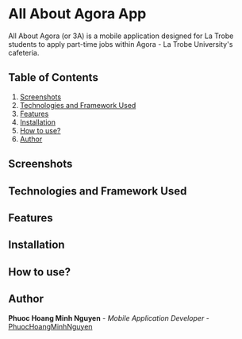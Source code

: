 # All About Agora App

All About Agora (or 3A) is a mobile application designed for La Trobe students to apply part-time jobs within Agora - La Trobe University's cafeteria.

## Table of Contents

1. [Screenshots](#screenshots)
2. [Technologies and Framework Used](#technologies-and-framework-used)
3. [Features](#features)
4. [Installation](#installation)
5. [How to use?](#how-to-use)
6. [Author](#author)

## Screenshots

## Technologies and Framework Used

## Features

## Installation

## How to use?

## Author
**Phuoc Hoang Minh Nguyen** - *Mobile Application Developer* - [PhuocHoangMinhNguyen](https://github.com/PhuocHoangMinhNguyen)
